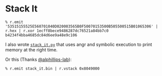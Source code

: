 # Stack It

```shell
% r.emit '53515155525E560701040D020003565B0F50070153500B505500515B01065306' | r.hex | r.xor 1ecff8bece9486287dc76521a84bb7c0
b4234f4bba4685dc84d6ee9a48e9c106
```

I also wrote [`stack_it.py`](stack_it.py) that uses angr and symbolic execution to print memory at the right time.

Or this (Thanks [@alphillips-lab](https://github.com/alphillips-lab)):
```shell
% r.emit stack_it.bin | r.vstack 0x8049000
```
